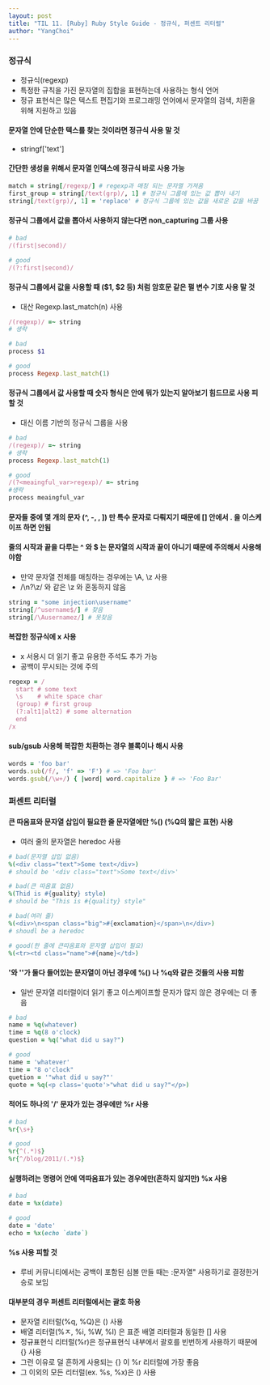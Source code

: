 ```yaml
---
layout: post
title: "TIL 11. [Ruby] Ruby Style Guide - 정규식, 퍼센트 리터럴"
author: "YangChoi"
---
```

### 정규식
- 정규식(regexp)
- 특정한 규칙을 가진 문자열의 집합을 표현하는데 사용하는 형식 언어 
- 정규 표현식은 많은 텍스트 편집기와 프로그래밍 언어에서 문자열의 검색, 치환을 위해 지원하고 있음

#### 문자열 안에 단순한 텍스를 찾는 것이라면 정규식 사용 말 것 
- stringf['text']

#### 간단한 생성을 위해서 문자열 인덱스에 정규식 바로 사용 가능 

```ruby
match = string[/regexp/] # regexp과 매칭 되는 문자열 가져옴 
first_group = string[/text(grp)/, 1] # 정규식 그룹에 있는 값 뽑아 내기 
string[/text(grp)/, 1] = 'replace' # 정규식 그룹에 있는 값을 새로운 값을 바꿈 
```

#### 정규식 그룹에서 값을 뽑아서 사용하지 않는다면 non_capturing 그룹 사용 

```ruby
# bad 
/(first|second)/

# good
/(?:first|second)/
```

#### 정규식 그룹에서 값을 사용할 때 ($1, $2 등) 처럼 암호문 같은 펄 변수 기호 사용 말 것
- 대산 Regexp.last_match(n) 사용 

```ruby
/(regexp)/ =~ string
# 생략

# bad
process $1

# good
process Regexp.last_match(1)
```

#### 정규식 그룹에서 값 사용할 때 숫자 형식은 안에 뭐가 있는지 알아보기 힘드므로 사용 피할 것 
- 대신 이름 기반의 정규식 그룹을 사용 

```ruby
# bad
/(regexp)/ =~ string
# 생략
process Regexp.last_match(1)

# good 
/(?<meaingful_var>regexp)/ =~ string
#생략
process meaingful_var
```

#### 문자들 중에 몇 개의 문자 (^, -, \, ]) 만 특수 문자로 다뤄지기 때문에 [] 안에서 . 을 이스케이프 하면 안됨

#### 줄의 시작과 끝을 다루는 ^ 와 $ 는 문자열의 시작과 끝이 아니기 때문에 주의해서 사용해야함 
- 만약 문자열 전체를 매칭하는 경우에는 \A, \z 사용 
- /\n?\z/ 와 같은 \z 와 혼동하지 않음

```ruby
string = "some injection\username"
string[/^username$/] # 찾음
string[/\Ausernamez/] # 못찾음 
```

#### 복잡한 정규식에 x 사용
- x 서용시 더 읽기 좋고 유용한 주석도 추가 가능
- 공백이 무시되는 것에 주의 

```ruby
regexp = /
  start # some text
  \s    # white space char
  (group) # first group
  (?:alt1|alt2) # some alternation
  end
/x   
```

#### sub/gsub 사용해 복잡한 치환하는 경우 블록이나 해시 사용 

```ruby
words = 'foo bar'
words.sub(/f/, 'f' => 'F') # => 'Foo bar'
words.gsub(/\w+/) { |word| word.capitalize } # => 'Foo Bar'
```


### 퍼센트 리터럴

#### 큰 따옴표와 문자열 삽입이 필요한 줄 문자열에만 %() (%Q의 짧은 표현) 사용
- 여러 줄의 문자열은 heredoc 사용 

```ruby
# bad(문자열 삽입 없음)
%(<div class="text">Some text</div>)
# should be '<div class="text">Some text</div>'

# bad(큰 따옴표 없음)
%(Thid is #{guality} style)
# should be "This is #{quality} style"

# bad(여러 줄)
%(<div>\n<span class="big">#{exclamation}</span>\n</div>)
# shoudl be a heredoc

# good(한 줄에 큰따옴표와 문자열 삽입이 필요)
%(<tr><td class="name">#{name}</td>)

```

#### '와 ''가 둘다 들어있는 문자열이 아닌 경우에 %() 나 %q와 같은 것들의 사용 피함 
- 일반 문자열 리터럴이더 읽기 좋고 이스케이프할 문자가 많지 않은 경우에는 더 좋음

```ruby 
# bad
name = %q(whatever)
time = %q(8 o'clock)
question = %q("what did u say?")

# good
name = 'whatever'
time = "8 o'clock"
quetion = '"what did u say?"'
quote = %q(<p class='quote'>"what did u say?"</p>)
```

#### 적어도 하나의 '/' 문자가 있는 경우에만 %r 사용 

```ruby 
# bad
%r{\s+}

# good 
%r{^(.*)$}
%r{^/blog/2011/(.*)$}
```

#### 실행하려는 명령어 안에 역따옴표가 있는 경우에만(흔하지 않지만) %x 사용

```ruby
# bad
date = %x(date)

# good
date = 'date'
echo = %x(echo `date`)
```

#### %s 사용 피할 것
- 루비 커뮤니티에서는 공백이 포함된 심볼 만들 때는 :문자열" 사용하기로 결정한거승로 보임

#### 대부분의 경우 퍼센트 리터럴에서는 괄호 하용 
- 문자열 리터럴(%q, %Q)은 () 사용
- 배열 리터럴(%ㅈ, %i, %W, %I) 은 표준 배열 리터럴과 동일한 [] 사용 
- 정규표현식 리터럴(%r)은 정규표현식 내부에서 괄호를 빈번하게 사용하기 때문에 {} 사용
- 그런 이유로 덜 흔하게 사용되는 {} 이 %r 리터럴에 가장 좋음
- 그 이외의 모든 리터럴(ex. %s, %x)은 () 사용 

